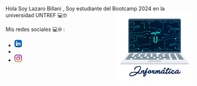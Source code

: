 Hola Soy Lazaro Billani , Soy estudiante del Bootcamp 2024 en la universidad UNTREF 💻🤓<img align='right' src='giphy.gif'
 width='200'>


Mis redes sociales 💻🌐 :
<ul> 
  <li><a href="https://www.linkedin.com/in/lazaro-billani/"><img width="20" heigth="20" src="linkedin.png"></a><li>
  <li><a href="https://www.instagram.com/lazarobillani/"><img width="20" heigth="20" src="instagram.png"></a>
  </li>
</ul>
